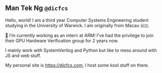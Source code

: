 ## Man Tek Ng `@dicfcs`

Hello, world! I am a third year Computer Systems Engineering student studying in the University of Warwick. I am originally from Macau 🇲🇴.

🔭 I’m currently working as an intern at ARM! I've had the privilege to join their GPU Hardware Verification group for 2 years now.

I mainly work with SystemVerilog and Python but like to mess around with JS and web stuff.

My personal site is https://dicfcs.com, I host some kool stuff on there.

<!--
**dicfcs/dicfcs** is a ✨ _special_ ✨ repository because its `README.md` (this file) appears on your GitHub profile.

Here are some ideas to get you started:

- 🔭 I’m currently working on ...
- 🌱 I’m currently learning ...
- 👯 I’m looking to collaborate on ...
- 🤔 I’m looking for help with ...
- 💬 Ask me about ...
- 📫 How to reach me: ...
- 😄 Pronouns: ...
- ⚡ Fun fact: ...
-->
